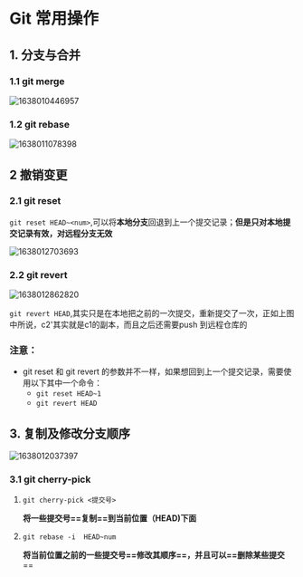 # Git 常用操作

## 1. 分支与合并

### 1.1 git merge

![1638010446957](C:\Users\dezengmu\AppData\Roaming\Typora\typora-user-images\1638010446957.png)

### 1.2 git rebase

![1638011078398](C:\Users\dezengmu\AppData\Roaming\Typora\typora-user-images\1638011078398.png)



## 2 撤销变更

### 2.1 git reset

`git reset HEAD~<num>`,可以将**本地分支**回退到上一个提交记录；**但是只对本地提交记录有效，对远程分支无效**

![1638012703693](C:\Users\dezengmu\AppData\Roaming\Typora\typora-user-images\1638012703693.png)

### 2.2 git revert

![1638012862820](C:\Users\dezengmu\AppData\Roaming\Typora\typora-user-images\1638012862820.png)

`git revert HEAD`,其实只是在本地把之前的一次提交，重新提交了一次，正如上图中所说，c2'其实就是c1的副本，而且之后还需要push 到远程仓库的

### 注意：

* git reset 和 git  revert 的参数并不一样，如果想回到上一个提交记录，需要使用以下其中一个命令：
  * `git reset HEAD~1`
  * `git revert HEAD`

## 3. 复制及修改分支顺序

![1638012037397](C:\Users\dezengmu\AppData\Roaming\Typora\typora-user-images\1638012037397.png)

### 3.1 git cherry-pick

1. `git cherry-pick <提交号>`

   **将一些提交号==复制==到当前位置（HEAD)下面**

2. `git rebase -i  HEAD~num`

   **将当前位置之前的一些提交号==修改其顺序==，并且可以==删除某些提交**==



